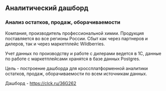 ## Аналитический дашборд  
### Анализ остатков, продаж, оборачиваемости

Компания, производитель профессиональной химии. Продукция поставляется во все регионы России. Сбыт как через партнеров и дилеров, так и через маркетплейс Wildberries.

Учет данных по производству и работе с дилерами ведется в 1С, данные по работе с маркетплейсами хранятся в базе данных Postgres.

Цель - построение дашборда для кроссплатформенной аналитики остатков, продаж, оборачиваемости по всем источникам данных.

Дашборд - https://clck.ru/36G262
